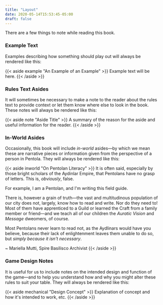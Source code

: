 ```yaml
---
title: "Layout"
date: 2020-05-14T15:53:45-05:00
draft: false
---
```


There are a few things to note while reading this book.

### Example Text

Examples describing how something should play out will always be rendered like this:

{{< aside example "An Example of an Example" >}}
Example text will be here.
{{< /aside >}}

### Rules Text Asides

It will sometimes be necessary to make a note to the reader about the rules text to provide context or let them know where else to look in the book.
These notes will always be rendered like this:

{{< aside note "Aside Title" >}}
A summary of the reason for the aside and useful information for the reader.
{{< /aside >}}

### In-World Asides

Occasionally, this book will include _in-world_ asides—by which we mean these are narrative pieces or information given from the perspective of a person in Pentola.
They will always be rendered like this:

{{< aside inworld "On Pentolan Literacy" >}}
It is often said, especially by those bright scholars of the Aydinlar Empire, that Pentolans have no grasp of letters.
This is, _obviously_, false.

For example, I am a Pentolan, and I'm writing this field guide.

There is, however a grain of truth—the vast and multitudinous population of our city does not, largely, know how to read and write.
Nor do they need to!
Most of them have apprenticed to a Guild or learned the Craft from a family member or friend—and we teach all of our children the _Auratic Vision_ and _Message_ dweomers, of course.

Most Pentolans never learn to read not, as the Aydlinars would have you believe, because their lack of enlightenment leaves them unable to do so, but _simply because it isn't necessary_.

~ Mariella Mutti, Spire Basilisco Archivist
{{< /aside >}}

### Game Design Notes

It is useful for us to include notes on the intended design and function of the game—and to help you understand how and why you might alter these rules to suit your table.
They will always be rendered like this:

{{< aside mechanical "Design Concept" >}}
Explanation of concept and how it's intended to work, etc.
{{< /aside >}}
